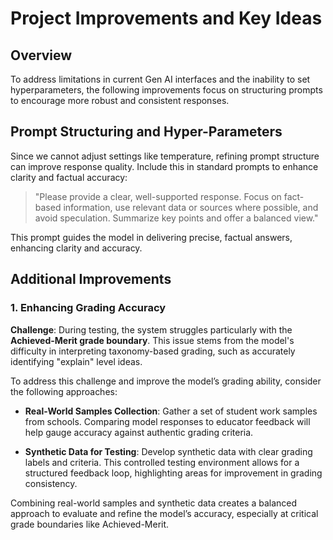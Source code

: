 # Project Improvements and Key Ideas

## Overview

To address limitations in current Gen AI interfaces and the inability to set hyperparameters, the following improvements focus on structuring prompts to encourage more robust and consistent responses.

## Prompt Structuring and Hyper-Parameters

Since we cannot adjust settings like temperature, refining prompt structure can improve response quality. Include this in standard prompts to enhance clarity and factual accuracy:

> "Please provide a clear, well-supported response. Focus on fact-based information, use relevant data or sources where possible, and avoid speculation. Summarize key points and offer a balanced view."

This prompt guides the model in delivering precise, factual answers, enhancing clarity and accuracy.

## Additional Improvements

### 1. Enhancing Grading Accuracy

**Challenge**: During testing, the system struggles particularly with the **Achieved-Merit grade boundary**. This issue stems from the model's difficulty in interpreting taxonomy-based grading, such as accurately identifying "explain" level ideas.

To address this challenge and improve the model’s grading ability, consider the following approaches:

- **Real-World Samples Collection**: Gather a set of student work samples from schools. Comparing model responses to educator feedback will help gauge accuracy against authentic grading criteria.
  
- **Synthetic Data for Testing**: Develop synthetic data with clear grading labels and criteria. This controlled testing environment allows for a structured feedback loop, highlighting areas for improvement in grading consistency.

Combining real-world samples and synthetic data creates a balanced approach to evaluate and refine the model’s accuracy, especially at critical grade boundaries like Achieved-Merit.
